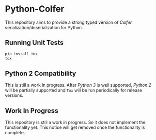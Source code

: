 # Python-Colfer

This repository aims to provide a strong typed version
of *Colfer* serialization/deserialization for Python.

## Running Unit Tests

```bash
pip install tox
tox
```

## Python 2 Compatibility

This is still a work in progress. After *Python 3* is
well supported, *Python 2* will be partially supported
and `Tox` will be run periodically for release versions.

## Work In Progress

This repository is still a work in progress. So it
does not implement the functionality yet. This notice will
get removed once the functionality is complete.
